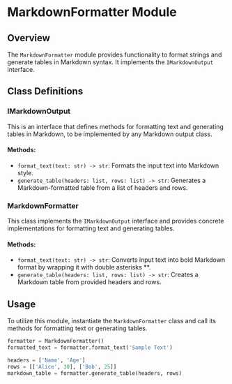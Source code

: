 # MarkdownFormatter Module

## Overview
The `MarkdownFormatter` module provides functionality to format strings and generate tables in Markdown syntax. It implements the `IMarkdownOutput` interface.

## Class Definitions

### IMarkdownOutput
This is an interface that defines methods for formatting text and generating tables in Markdown, to be implemented by any Markdown output class.

#### Methods:
- `format_text(text: str) -> str`: Formats the input text into Markdown style.
- `generate_table(headers: list, rows: list) -> str`: Generates a Markdown-formatted table from a list of headers and rows.

### MarkdownFormatter
This class implements the `IMarkdownOutput` interface and provides concrete implementations for formatting text and generating tables.

#### Methods:
- `format_text(text: str) -> str`: Converts input text into bold Markdown format by wrapping it with double asterisks **.
- `generate_table(headers: list, rows: list) -> str`: Creates a Markdown table from provided headers and rows.

## Usage
To utilize this module, instantiate the `MarkdownFormatter` class and call its methods for formatting text or generating tables.

```python
formatter = MarkdownFormatter()
formatted_text = formatter.format_text('Sample Text')

headers = ['Name', 'Age']
rows = [['Alice', 30], ['Bob', 25]]
markdown_table = formatter.generate_table(headers, rows)
```